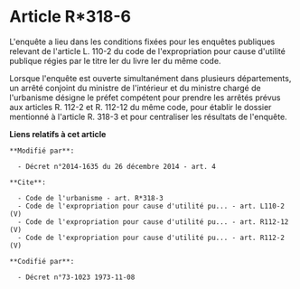 # Article R*318-6

L'enquête a lieu dans les conditions fixées pour les enquêtes publiques relevant de l'article L. 110-2 du code de
l'expropriation pour cause d'utilité publique régies par le titre Ier du livre Ier du même code. 

Lorsque l'enquête est ouverte simultanément dans plusieurs départements, un arrêté conjoint du ministre de l'intérieur et du
ministre chargé de l'urbanisme désigne le préfet compétent pour prendre les arrêtés prévus aux articles R. 112-2 et R. 112-12
du même code, pour établir le dossier mentionné à l'article R. 318-3 et pour centraliser les résultats de l'enquête.

**Liens relatifs à cet article**

	**Modifié par**:

	  - Décret n°2014-1635 du 26 décembre 2014 - art. 4

	**Cite**:

	  - Code de l'urbanisme - art. R*318-3
	  - Code de l'expropriation pour cause d'utilité pu... - art. L110-2 (V)
	  - Code de l'expropriation pour cause d'utilité pu... - art. R112-12 (V)
	  - Code de l'expropriation pour cause d'utilité pu... - art. R112-2 (V)

	**Codifié par**:

	  - Décret n°73-1023 1973-11-08
